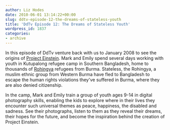 ```yaml
---
author: Liz Hodes
date: 2010-06-01 13:14:22+00:00
slug: ddtv-episode-12-the-dreams-of-stateless-youth
title: 'DdTv Episode 12: The Dreams of Stateless Youth'
wordpress_id: 1837
categories:
- archive
---
```




In this episode of DdTv venture back with us to January 2008 to see the origins of [Project Einstein](http://digital-democracy.org/what-we-do/programs/#projecteinstein). Mark and Emily spend several days working with youth in Kutupalong refugee camp in Southern Bangladesh, home to thousands of [Rohingya](/archive/january-2009-press-release/) refugees from Burma. Stateless, the Rohingya, a muslim ethnic group from Western Burma have fled to Bangladesh to escape the human rights violations they've suffered in Burma, where they are also denied citizenship.

In the camp, Mark and Emily train a group of youth ages 9-14 in digital photography skills, enabling the kids to explore where in their lives they encounter such universal themes as peace, happiness, the disabled and sadness. See their photographs, listen to them as they reveal their dreams, their hopes for the future, and become the inspiration behind the creation of Project Einstein.

